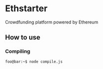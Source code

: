 # Ethstarter
Crowdfunding platform powered by Ethereum 

## How to use

### Compiling
```console
foo@bar:~$ node compile.js
```
